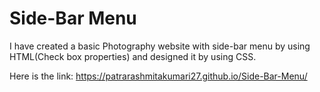 # Side-Bar Menu
I have created a basic Photography website with side-bar menu by using HTML(Check box properties) and designed it by using CSS.

Here is the link: https://patrarashmitakumari27.github.io/Side-Bar-Menu/ 
